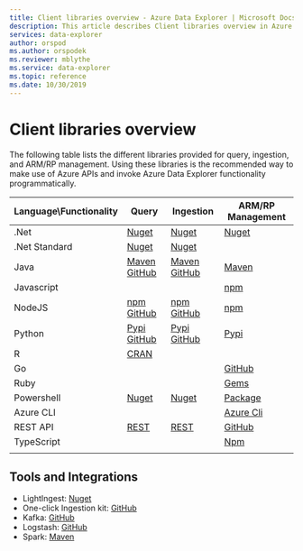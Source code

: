 ```yaml
---
title: Client libraries overview - Azure Data Explorer | Microsoft Docs
description: This article describes Client libraries overview in Azure Data Explorer.
services: data-explorer
author: orspod
ms.author: orspodek
ms.reviewer: mblythe
ms.service: data-explorer
ms.topic: reference
ms.date: 10/30/2019
---
```

# Client libraries overview

The following table lists the different libraries provided for query, ingestion, and ARM/RP management. Using these libraries is the recommended way to make use of Azure APIs and invoke Azure Data Explorer functionality programmatically. 


|    Language\Functionality    	|    Query    	|    Ingestion    	|    ARM/RP Management    	|
|------------------------------	|--------------------------------------------------------------------------------------------------------------------------------------------------------------------------------------------------------------------------------------------	|--------------------------------------------------------------------------------------------------------------------------------------------------------------------	|------------------------------------------------------------------------------------------------------------------------------	|
|    .Net    	|    [Nuget](https://www.nuget.org/packages/Microsoft.Azure.Kusto.Data/)        	|    [Nuget](https://www.nuget.org/packages/Microsoft.Azure.Kusto.Ingest/)    	|    [Nuget](https://www.nuget.org/packages/Microsoft.Azure.Management.Kusto/1.0.0)     	|
|    .Net Standard    	|    [Nuget](https://www.nuget.org/packages/Microsoft.Azure.Kusto.Data.NETStandard/)    	|    [Nuget](https://www.nuget.org/packages/Microsoft.Azure.Kusto.Ingest.NETStandard/)    	|        	|
|    Java    	|    [Maven](https://mvnrepository.com/artifact/com.microsoft.azure.kusto/kusto-data) [GitHub](https://github.com/Azure/azure-kusto-java/tree/master/data)    	|    [Maven](https://mvnrepository.com/artifact/com.microsoft.azure.kusto/kusto-ingest) [GitHub](https://github.com/Azure/azure-kusto-java/tree/master/ingest)    	|    [Maven](https://mvnrepository.com/artifact/com.microsoft.azure.kusto.v2019_01_21/azure-mgmt-kusto)    	|
|    Javascript    	|         	|         	|    [npm](https://www.npmjs.com/package/@azure/arm-kusto)     	|
|    NodeJS    	|    [npm](https://www.npmjs.com/package/azure-kusto-data) [GitHub](https://github.com/Azure/azure-kusto-node/tree/master/azure-kusto-data)    	|    [npm](https://www.npmjs.com/package/azure-kusto-ingest)       [GitHub](https://github.com/Azure/azure-kusto-node/tree/master/azure-kusto-ingest)    	|    [npm](https://www.npmjs.com/package/azure-arm-kusto/v/2.0.0)    	|
|    Python    	|    [Pypi](https://pypi.org/project/azure-kusto-ingest/)    [GitHub](https://github.com/Azure/azure-kusto-python/tree/master/azure-kusto-data)    	|    [Pypi](https://pypi.org/project/azure-kusto-data/)      [GitHub](https://github.com/Azure/azure-kusto-python/tree/master/azure-kusto-ingest)    	|    [Pypi](https://pypi.org/project/azure-mgmt-kusto/0.3.0/)    	|
|    R    	|    [CRAN](https://cran.r-project.org/web/packages/AzureKusto/index.html)           	|         	|        	|
|    Go    	|         	|         	|        [GitHub](https://github.com/Azure/azure-sdk-for-go/tree/master/services/kusto/mgmt/2019-01-21/kusto)    	|
|    Ruby    	|         	|         	|    [Gems](https://rubygems.org/gems/azure_mgmt_kusto/versions/0.17.1)     	|
|    Powershell    	|    [Nuget](https://www.nuget.org/packages/Microsoft.Azure.Kusto.Tools/)    	|    [Nuget](https://www.nuget.org/packages/Microsoft.Azure.Kusto.Tools/)    	|    [Package](https://www.powershellgallery.com/packages/Az.Kusto/)     	|
|    Azure   CLI    	|         	|         	|    [Azure Cli](https://docs.microsoft.com/cli/azure/install-azure-cli-windows?view=azure-cli-latest)     	|
|    REST   API    	|    [REST](/azure/kusto/api/rest/)    	|    [REST](/azure/kusto/api/rest/)    	|     [GitHub](https://github.com/Azure/azure-rest-api-specs/tree/master/specification/azure-kusto/resource-manager/Microsoft.Kusto)     	|
|    TypeScript    	|         	|         	|        [Npm](https://www.npmjs.com/package/@azure/arm-kusto/v/2.0.0)    	|
|  	|  	|  	|  	|


## Tools and Integrations

* LightIngest: [Nuget](https://www.nuget.org/packages/Microsoft.Azure.Kusto.Tools/) 
* One-click Ingestion kit: [GitHub](https://github.com/Azure/azure-kusto-ingestion-tools) 
* Kafka: [GitHub](https://github.com/Azure/kafka-sink-azure-kustoLogstash)
* Logstash: [GitHub](https://github.com/Azure/logstash-output-kusto) 
* Spark: [Maven](https://mvnrepository.com/artifact/com.microsoft.azure.kusto/spark-kusto-connector)